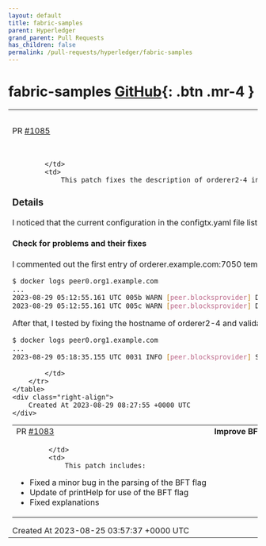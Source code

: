 ```yaml
---
layout: default
title: fabric-samples
parent: Hyperledger
grand_parent: Pull Requests
has_children: false
permalink: /pull-requests/hyperledger/fabric-samples
---
```


# fabric-samples <span class="fs-3 right-align">[GitHub](https://github.com/hyperledger/fabric-samples){: .btn .mr-4 }</span>


<div>
    <table>
        <tr>
            <td>
                PR <a href="https://github.com/hyperledger/fabric-samples/pull/1085" class=".btn">#1085</a>
            </td>
            <td>
                <b>
                    Fix OrdererEndpoints in test-network's bft sample
                </b>
            </td>
        </tr>
        <tr>
            <td>
                
            </td>
            <td>
                This patch fixes the description of orderer2-4 in OrdererEndpoints in test-network's bft-config/configtx.yaml.

### Details
I noticed that the current configuration in the configtx.yaml file lists all endpoints under "orderer.example.com" with different port numbers. I wonder if the orderer names should be distinct, such as 'orderer2.example.com', 'orderer3.example.com', and 'orderer4.example.com', each with their respective port numbers.

#### Check for problems and their fixes 

I commented out the first entry of orderer.example.com:7050 temporarily to see if peers have trouble pulling blocks from the other endpoints as shown in the following log.

```bash
$ docker logs peer0.org1.example.com
...
2023-08-29 05:12:55.161 UTC 005b WARN [peer.blocksprovider] DeliverBlocks -> Could not connect to ordering service: could not dial endpoint 'orderer.example.com:7056': failed to create new connection: connection error: desc = "transport: error while dialing: dial tcp 172.20.0.7:7056: connect: connection refused" channel=mychannel
2023-08-29 05:12:55.161 UTC 005c WARN [peer.blocksprovider] DeliverBlocks -> Disconnected from ordering service. Attempt to re-connect in 4.6s channel=mychannel
```

After that, I tested by fixing the hostname of orderer2-4 and validated that fix solves the problem as shown in the following log.

```bash
$ docker logs peer0.org1.example.com
...
2023-08-29 05:18:35.155 UTC 0031 INFO [peer.blocksprovider] Start -> BlockReceiver starting channel=mychannel orderer-address=orderer2.example.com:7052
```

            </td>
        </tr>
    </table>
    <div class="right-align">
        Created At 2023-08-29 08:27:55 +0000 UTC
    </div>
</div>

<div>
    <table>
        <tr>
            <td>
                PR <a href="https://github.com/hyperledger/fabric-samples/pull/1083" class=".btn">#1083</a>
            </td>
            <td>
                <b>
                    Improve BFT sample on test-network
                </b>
            </td>
        </tr>
        <tr>
            <td>
                
            </td>
            <td>
                This patch includes:
- Fixed a minor bug in the parsing of the BFT flag
- Update of printHelp for use of the BFT flag
- Fixed explanations
            </td>
        </tr>
    </table>
    <div class="right-align">
        Created At 2023-08-25 03:57:37 +0000 UTC
    </div>
</div>

